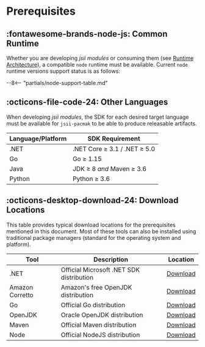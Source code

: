 # Prerequisites

## :fontawesome-brands-node-js: Common Runtime

Whether you are developing _jsii modules_ or consuming them (see [Runtime Architecture]), a compatible `node` runtime
must be available. Current `node` runtime versions support status is as follows:

--8<-- "partials/node-support-table.md"

[runtime architecture]: ../../overview/runtime-architecture.md

## :octicons-file-code-24: Other Languages

When developing _jsii modules_, the SDK for each desired target language must be available for `jsii-pacmak` to be able
to produce releasable artifacts.

| Language/Platform | SDK Requirement              |
| ----------------- | ---------------------------- |
| .NET              | .NET Core ≥ 3.1 / .NET ≥ 5.0 |
| Go                | Go ≥ 1.15                    |
| Java              | JDK ≥ 8 *and* Maven ≥ 3.6    |
| Python            | Python ≥ 3.6                 |


## :octicons-desktop-download-24: Download Locations

This table provides typical download locations for the prerequisites mentioned in this document. Most of these tools can
also be installed using traditional package managers (standard for the operating system and platform).

| Tool            | Description                              | Location                |
| --------------- | ---------------------------------------- | ------------------------|
| .NET            | Official Microsoft .NET SDK distribution | [Download][dl-dotnet]   |
| Amazon Corretto | Amazon's free OpenJDK distribution       | [Download][dl-corretto] |
| Go              | Official Go distribution                 | [Download][dl-go]       |
| OpenJDK         | Oracle OpenJDK distribution              | [Download][dl-openjdk]  |
| Maven           | Official Maven distribution              | [Download][dl-mvn]      |
| Node            | Official NodeJS distribution             | [Download][dl-node]     |

[dl-dotnet]: https://dotnet.microsoft.com/download
[dl-go]: https://golang.org/dl/
[dl-openjdk]: https://openjdk.java.net/install/index.html
[dl-corretto]: https://aws.amazon.com/fr/corretto/
[dl-mvn]: https://maven.apache.org/download.cgi
[dl-python]: https://www.python.org/downloads/
[dl-node]: https://nodejs.org/en/download/
